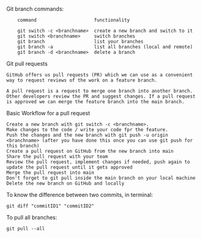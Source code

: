 Git branch commands:

        command	                    functionality

        git switch -c <branchname>	create a new branch and switch to it
        git switch <branchname>	    switch branches
        git branch	                list your branches
        git branch -a	            list all branches (local and remote)
        git branch -d <branchname>	delete a branch

Git pull requests

    GitHub offers us pull requests (PR) which we can use as a convenient way to request reviews of the work on a feature branch.

    A pull request is a request to merge one branch into another branch. Other developers review the PR and suggest changes. If a pull request is approved we can merge the feature branch into the main branch.

Basic Workflow for a pull request

    Create a new branch with git switch -c <branchname>.
    Make changes to the code / write your code fpr the feature.
    Push the changes and the new branch with git push -u origin <branchname> (after you have done this once you can use git push for this branch)
    Create a pull request on GitHub from the new branch into main
    Share the pull request with your team
    Review the pull request, implement changes if needed, push again to update the pull request until it gets approved
    Merge the pull request into main
    Don't forget to git pull inside the main branch on your local machine
    Delete the new branch on GitHub and locally

To know the difference between two commits, in terminal:

    git diff "commitID1" "commitID2"

To pull all branches:

    git pull --all
